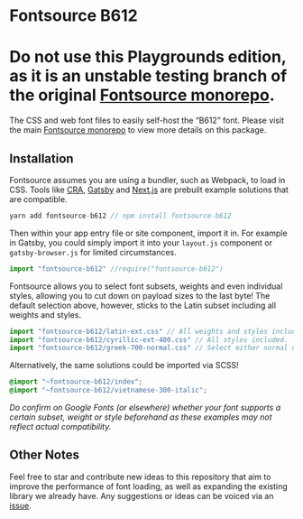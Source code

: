 # Fontsource B612

# Do not use this Playgrounds edition, as it is an unstable testing branch of the original [Fontsource monorepo](https://github.com/DecliningLotus/fontsource).

The CSS and web font files to easily self-host the “B612” font. Please visit the main [Fontsource monorepo](https://github.com/DecliningLotus/fontsource) to view more details on this package.

## Installation

Fontsource assumes you are using a bundler, such as Webpack, to load in CSS. Tools like [CRA](https://create-react-app.dev/), [Gatsby](https://www.gatsbyjs.org/) and [Next.js](https://nextjs.org/) are prebuilt example solutions that are compatible.

```javascript
yarn add fontsource-b612 // npm install fontsource-b612
```

Then within your app entry file or site component, import it in. For example in Gatsby, you could simply import it into your `layout.js` component or `gatsby-browser.js` for limited circumstances.

```javascript
import "fontsource-b612" //require("fontsource-b612")
```

Fontsource allows you to select font subsets, weights and even individual styles, allowing you to cut down on payload sizes to the last byte! The default selection above, however, sticks to the Latin subset including all weights and styles.

```javascript
import "fontsource-b612/latin-ext.css" // All weights and styles included.
import "fontsource-b612/cyrillic-ext-400.css" // All styles included.
import "fontsource-b612/greek-700-normal.css" // Select either normal or italic.
```

Alternatively, the same solutions could be imported via SCSS!

```scss
@import "~fontsource-b612/index";
@import "~fontsource-b612/vietnamese-300-italic";
```

_Do confirm on Google Fonts (or elsewhere) whether your font supports a certain subset, weight or style beforehand as these examples may not reflect actual compatibility._

## Other Notes

Feel free to star and contribute new ideas to this repository that aim to improve the performance of font loading, as well as expanding the existing library we already have. Any suggestions or ideas can be voiced via an [issue](https://github.com/DecliningLotus/fontsource/issues).

